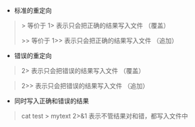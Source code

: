 - 标准的重定向 

> \> 等价于 1>  表示只会把正确的结果写入文件 （覆盖）
>
> \>> 等价于 1>> 表示只会把正确的结果写入文件 （追加）

- 错误的重定向

> 2>  表示只会把错误的结果写入文件 （覆盖）

> 2\>> 表示只会把错误的结果写入文件 （追加）



-  同时写入正确和错误的结果

> cat test > mytext 2>&1     表示不管结果对和错，都写入文件中